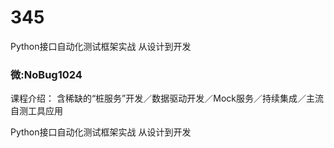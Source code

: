# 345
Python接口自动化测试框架实战 从设计到开发
### 微:NoBug1024 


课程介绍：
含稀缺的“桩服务”开发／数据驱动开发／Mock服务／持续集成／主流自测工具应用

Python接口自动化测试框架实战 从设计到开发
